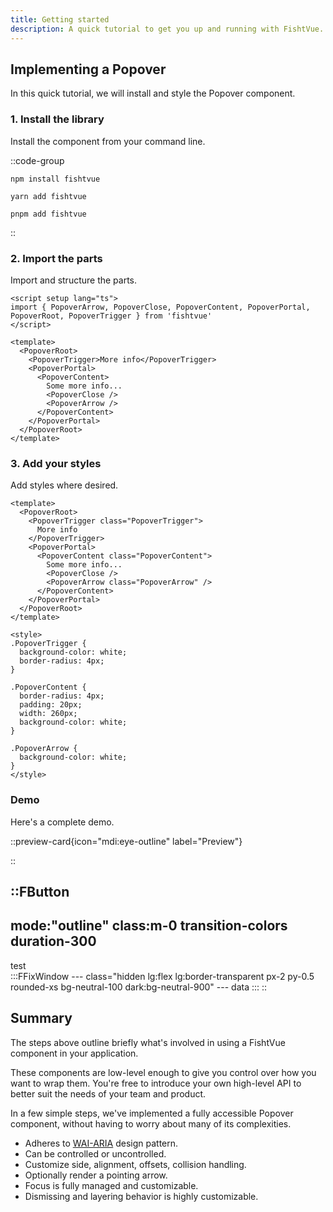 ```yaml
---
title: Getting started
description: A quick tutorial to get you up and running with FishtVue.
---
```


## Implementing a Popover

In this quick tutorial, we will install and style the Popover component.

### 1. Install the library

Install the component from your command line.

::code-group
```npm [npm]
npm install fishtvue
```
```yarn [yarn]
yarn add fishtvue
```
```pnpm [pnpm]
pnpm add fishtvue
```
::

### 2. Import the parts

Import and structure the parts.

```vue [Popover.vue]
<script setup lang="ts">
import { PopoverArrow, PopoverClose, PopoverContent, PopoverPortal, PopoverRoot, PopoverTrigger } from 'fishtvue'
</script>

<template>
  <PopoverRoot>
    <PopoverTrigger>More info</PopoverTrigger>
    <PopoverPortal>
      <PopoverContent>
        Some more info...
        <PopoverClose />
        <PopoverArrow />
      </PopoverContent>
    </PopoverPortal>
  </PopoverRoot>
</template>
```

### 3. Add your styles

Add styles where desired.

```vue [Popover.vue]
<template>
  <PopoverRoot>
    <PopoverTrigger class="PopoverTrigger">
      More info
    </PopoverTrigger>
    <PopoverPortal>
      <PopoverContent class="PopoverContent">
        Some more info...
        <PopoverClose />
        <PopoverArrow class="PopoverArrow" />
      </PopoverContent>
    </PopoverPortal>
  </PopoverRoot>
</template>

<style>
.PopoverTrigger {
  background-color: white;
  border-radius: 4px;
}

.PopoverContent {
  border-radius: 4px;
  padding: 20px;
  width: 260px;
  background-color: white;
}

.PopoverArrow {
  background-color: white;
}
</style>
```

### Demo

Here's a complete demo.

[//]: # (TODO: Add a demo here.)

::preview-card{icon="mdi:eye-outline" label="Preview"}

::

::FButton
---
mode:"outline"
class:m-0 transition-colors duration-300
---
<div>test</div>
    :::FFixWindow
    ---
    class="hidden lg:flex lg:border-transparent px-2 py-0.5 rounded-xs bg-neutral-100 dark:bg-neutral-900"
    ---
    data
    :::
::


## Summary

The steps above outline briefly what's involved in using a FishtVue component in your application.

These components are low-level enough to give you control over how you want to wrap them. You're free to introduce your own high-level API to better suit the needs of your team and product.

In a few simple steps, we've implemented a fully accessible Popover component, without having to worry about many of its complexities.

- Adheres to [WAI-ARIA](https://www.w3.org/WAI/ARIA/apg/patterns/dialog-modal/) design pattern.
- Can be controlled or uncontrolled.
- Customize side, alignment, offsets, collision handling.
- Optionally render a pointing arrow.
- Focus is fully managed and customizable.
- Dismissing and layering behavior is highly customizable.